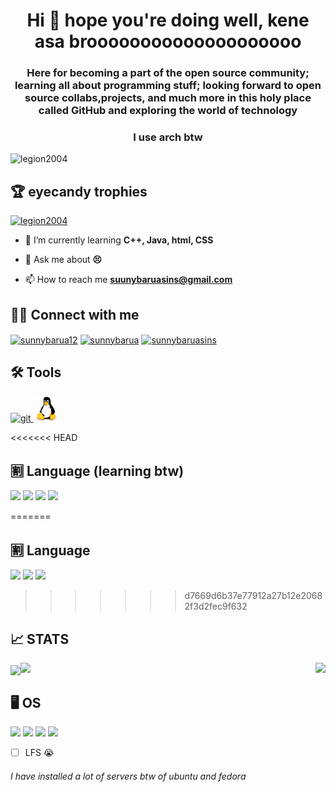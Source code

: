 <h1 align="center">Hi 👋 hope you're doing well, kene asa broooooooooooooooooooo </h1>
<h3 align="center">Here for becoming a part of the open source community; learning all about programming stuff; looking forward to open source collabs,projects, and much more in this holy place called GitHub and exploring the world of technology</h3>
<h3 align="center"> I use arch btw </h3>
<p align="left"> <img src="https://komarev.com/ghpvc/?username=legion2004&label=Profile%20views&color=0e75b6&style=flat" alt="legion2004" /> </p>

 ## 🏆 eyecandy trophies

<p align="left"> <a href="https://github.com/ryo-ma/github-profile-trophy"><img src="https://github-profile-trophy.vercel.app/?username=legion2004&theme=darkhub&no-frame=true&show_icons=true&count_private=true" alt="legion2004"></a> </p>

<!-- <p align="left"> <a href="https://twitter.com/sunnybarua12" target="blank"><img src="https://img.shields.io/twitter/follow/sunnybarua12?logo=twitter&style=for-the-badge" alt="sunnybarua12" /></a> </p> -->

- 🌱 I’m currently learning **C++, Java, html, CSS**

- 💬 Ask me about **😣**

- 📫 How to reach me **suunybaruasins@gmail.com**

## 🙋‍♂️ Connect with me

<p align="left">
<a href="https://twitter.com/sunnybarua12" target="blank"><img align="center" src="https://raw.githubusercontent.com/rahuldkjain/github-profile-readme-generator/master/src/images/icons/Social/twitter.svg" alt="sunnybarua12" height="30" width="40" /></a>
<a href="https://m.facebook.com/100028167932783/" target="blank"><img align="center" src="https://raw.githubusercontent.com/rahuldkjain/github-profile-readme-generator/master/src/images/icons/Social/facebook.svg" alt="sunnybarua" height="30" width="40" /></a>
<a href="https://www.hackerrank.com/sunnybaruasins" target="blank"><img align="center" src="https://raw.githubusercontent.com/rahuldkjain/github-profile-readme-generator/master/src/images/icons/Social/hackerrank.svg" alt="sunnybaruasins" height="30" width="40" /></a>
</p>

## 🛠 Tools

<p align="left"> <a href="https://www.w3schools.com/cpp/" target="_blank" rel="noreferrer"></a> <a href="https://git-scm.com/" target="_blank" rel="noreferrer"> <img src="https://www.vectorlogo.zone/logos/git-scm/git-scm-icon.svg" alt="git" width="40" height="40"/> </a> <a href="https://www.linux.org/" target="_blank" rel="noreferrer"> <img src="https://raw.githubusercontent.com/devicons/devicon/master/icons/linux/linux-original.svg" alt="linux" width="40" height="40"/> </a> <!-- <a href="https://www.photoshop.com/en" target="_blank" rel="noreferrer"> <img src="https://raw.githubusercontent.com/devicons/devicon/master/icons/photoshop/photoshop-line.svg" alt="photoshop" width="40" height="40"/> </a> </p> -->

<<<<<<< HEAD

## 🈹 Language (learning btw)
<img src="https://img.shields.io/badge/html5-%23E34F26.svg?style=for-the-badge&logo=html5&logoColor=white"> <img src="https://img.shields.io/badge/css3-%231572B6.svg?style=for-the-badge&logo=css3&logoColor=white"> <img src="https://img.shields.io/badge/c++-%2300599C.svg?style=for-the-badge&logo=c%2B%2B&logoColor=white"> <img src="https://img.shields.io/badge/java-%23ED8B00.svg?style=for-the-badge&logo=java&logoColor=white"> 
<!-- <img src="https://img.shields.io/badge/python-3670A0?style=for-the-badge&logo=python&logoColor=ffdd54"> -->
=======
## 🈹 Language

<img src="https://img.shields.io/badge/html5-%23E34F26.svg?style=for-the-badge&logo=html5&logoColor=white"> <img src="https://img.shields.io/badge/css3-%231572B6.svg?style=for-the-badge&logo=css3&logoColor=white"> <img src="https://img.shields.io/badge/c++-%2300599C.svg?style=for-the-badge&logo=c%2B%2B&logoColor=white"> <!-- <img src="https://img.shields.io/badge/java-%23ED8B00.svg?style=for-the-badge&logo=java&logoColor=white">
<img src="https://img.shields.io/badge/python-3670A0?style=for-the-badge&logo=python&logoColor=ffdd54"> -->
>>>>>>> d7669d6b37e77912a27b12e20682f3d2fec9f632

## 📈 STATS

<img align="center" src="https://github-readme-stats.vercel.app/api?username=legion2004&theme=github_dark&show_icons=true&hide_border=true&hide=issues&count_private=true"><img src="https://github-readme-streak-stats.herokuapp.com/?user=legion2004&hide_border=true&hide=issues&theme=github_dark"><img align="right" src="https://github-readme-stats.vercel.app/api/top-langs/?username=legion2004&theme=github_dark&layout=compact&langs_count=10&disable_animations=false&hide_progress=false&hide_border=true&hide=issues">

## 🖥 OS

<img src="https://img.shields.io/badge/Arch%20Linux-1793D1?logo=arch-linux&logoColor=fff&style=for-the-badge"> <img src="https://img.shields.io/badge/Ubuntu-E95420?style=for-the-badge&logo=ubuntu&logoColor=white"> <img src="https://img.shields.io/badge/fedora-blue?style=for-the-badge&logo=appveyor"> <img src="https://img.shields.io/badge/Windows-0078D6?style=for-the-badge&logo=windows&logoColor=white">

- [ ] LFS 😭

<h6>I have installed a lot of servers btw of ubuntu and fedora </h6>
